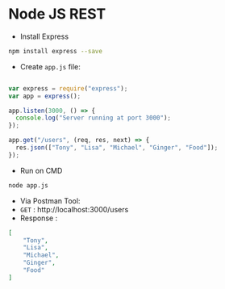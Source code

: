# Node JS REST

- Install Express

```bash
npm install express --save

```

- Create `app.js` file:

```javascript

var express = require("express");
var app = express();

app.listen(3000, () => {
  console.log("Server running at port 3000");
});

app.get("/users", (req, res, next) => {
  res.json(["Tony", "Lisa", "Michael", "Ginger", "Food"]);
});
```


- Run on CMD

```bash
node app.js
```

- Via Postman Tool: 
- `GET` : http://localhost:3000/users
- Response :

```json
[
    "Tony",
    "Lisa",
    "Michael",
    "Ginger",
    "Food"
]
```
